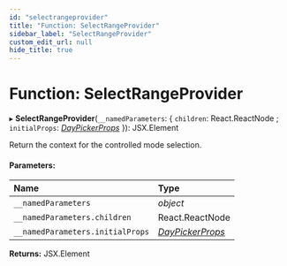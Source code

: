 ```yaml
---
id: "selectrangeprovider"
title: "Function: SelectRangeProvider"
sidebar_label: "SelectRangeProvider"
custom_edit_url: null
hide_title: true
---
```


# Function: SelectRangeProvider

▸ **SelectRangeProvider**(`__namedParameters`: { `children`: React.ReactNode ; `initialProps`: [*DayPickerProps*](../types/daypickerprops.md)  }): JSX.Element

Return the context for the controlled mode selection.

#### Parameters:

Name | Type |
:------ | :------ |
`__namedParameters` | *object* |
`__namedParameters.children` | React.ReactNode |
`__namedParameters.initialProps` | [*DayPickerProps*](../types/daypickerprops.md) |

**Returns:** JSX.Element
